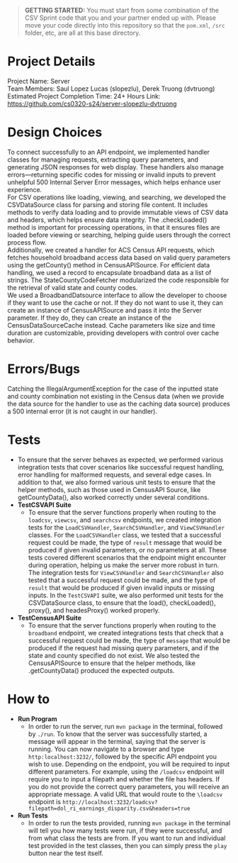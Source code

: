 > **GETTING STARTED:** You must start from some combination of the CSV Sprint code that you and your partner ended up with. Please move your code directly into this repository so that the `pom.xml`, `/src` folder, etc, are all at this base directory.

# Project Details
Project Name: Server \
Team Members: Saul Lopez Lucas (slopezlu), Derek Truong (dvtruong)\
Estimated Project Completion Time: 24+ Hours
Link: https://github.com/cs0320-s24/server-slopezlu-dvtruong
# Design Choices
To connect successfully to an API endpoint, we implemented handler classes for managing requests, extracting query parameters, and generating JSON responses for web display. These handlers also manage errors—returning specific codes for missing or invalid inputs to prevent unhelpful 500 Internal Server Error messages, which helps enhance user experience.\
For CSV operations like loading, viewing, and searching, we developed the CSVDataSource class for parsing and storing file content. It includes methods to verify data loading and to provide immutable views of CSV data and headers, which helps ensure data integrity. The .checkLoaded() method is important for processing operations, in that it ensures files are loaded before viewing or searching, helping guide users through the correct process flow.\
Additionally, we created a handler for ACS Census API requests, which fetches household broadband access data based on valid query parameters using the getCounty() method in CensusAPISource. For efficient data handling, we used a record to encapsulate broadband data as a list of strings. The StateCountyCodeFetcher modularized the code responsible for the retrieval of valid state and county codes.\
We used a BroadbandDatsource interface to allow the developer to choose if they want to use the cache or not. If they do not want to use it, they can create an instance of CensusAPISource and pass it into the Server parameter. If they do, they can create an instance of the CensusDataSourceCache instead. Cache parameters like size and time duration are customizable, providing developers with control over cache behavior.
  
# Errors/Bugs
Catching the IllegalArgumentException for the case of the inputted state and county combination not existing in the Census data (when we provide the data source for the handler to use as the caching data source) produces a 500 internal error (it is not caught in our handler). 
# Tests
* To ensure that the server behaves as expected, we performed various integration tests that cover scenarios like successful request handling, error handling for malformed requests, and several edge cases. In addition to that, we also formed various unit tests to ensure that the helper methods, such as those used in CensusAPI Source, like getCountyData(), also worked correctly under several conditions.
*  **TestCSVAPI Suite**
    * To ensure that the server functions properly when routing to the `loadcsv`, `viewcsv`, and `searchcsv` endpoints, we created integration tests for the `LoadCSVHandler`, `SearchCSVHandler`, and `ViewCSVHandler` classes. For the `LoadCSVHandler` class, we tested that a successful request could be made, the type of `result` message that would be produced if given invalid parameters, or no parameters at all. These tests covered different scenarios that the endpoint might encounter during operation, helping us make the server more robust in turn. The integration tests for `ViewCSVHandler` and `SearchCSVHandler` also tested that a successful request could be made, and the type of `result` that would be produced if given invalid inputs or missing inputs. In the `TestCSVAPI` suite, we also performed unit tests for the CSVDataSource class, to ensure that the load(), checkLoaded(), proxy(), and headesProxy() worked properly.  
*  **TestCensusAPI Suite**
    * To ensure that the server functions properly when routing to the `broadband` endpoint, we created integrations tests that check that a successful request could be made, the type of `message` that would be produced if the request had missing query parameters, and if the state and county specified do not exist. We also tested the CensusAPISource to ensure that the helper methods, like .getCountyData() produced the expected outputs.
# How to
*  **Run Program**
    * In order to run the server, run `mvn package` in the terminal, followed by `./run`. To know that the server was successfully started, a message will appear in the terminal, saying that the server is running. You can now navigate to a browser and type `http:localhost:3232/`, followed by the specific API endpoint you wish to use. Depending on the endpoint, you will be required to input different parameters. For example, using the `/loadcsv` endpoint will require you to input a filepath and whether the file has headers. If you do not provide the correct query parameters, you will receive an appropriate message. A valid URL that would route to the `\loadcsv` endpoint is `http://localhost:3232/loadcsv?filepath=dol_ri_earnings_disparity.csv&headers=true`
* **Run Tests**
  * In order to run the tests provided, running `mvn package` in the terminal will tell you how many tests were run, if they were successful, and from what class the tests are from. If you want to run and individual test provided in the test classes, then you can simply press the `play` button near the test itself.